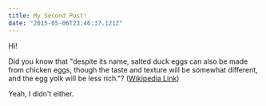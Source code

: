 ```yaml
---
title: My Second Post!
date: "2015-05-06T23:46:37.121Z"
---
```


Hi!

Did you know that "despite its name, salted duck eggs can also be made from
chicken eggs, though the taste and texture will be somewhat different, and the
egg yolk will be less rich."?
([Wikipedia Link](https://en.wikipedia.org/wiki/Salted_duck_egg))

Yeah, I didn't either.
